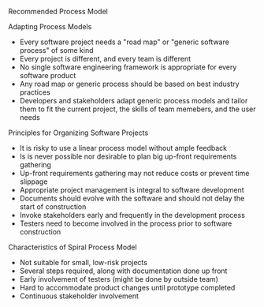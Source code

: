 Recommended Process Model 

Adapting Process Models 
- Every software project needs a "road map" or "generic software process" of some kind 
- Every project is different, and every team is different 
- No single software engineering framework is appropriate for every software product 
- Any road map or generic process should be based on best industry practices 
- Developers and stakeholders adapt generic process models and tailor them to fit the current project, the skills of team memebers, and the user needs

Principles for Organizing Software Projects 
- It is risky to use a linear process model without ample feedback 
- Is is never possible nor desirable to plan big up-front requirements gathering 
- Up-front requirements gathering may not reduce costs or prevent time slippage 
- Appropriate project management is integral to software development 
- Documents should evolve with the software and should not delay the start of construction 
- Invoke stakeholders early and frequently in the development process 
- Testers need to become involved in the process prior to software construction 

Characteristics of Spiral Process Model 
- Not suitable for small, low-risk projects
- Several steps required, along with documentation done up front 
- Early involvement of testers (might be done by outside team)
- Hard to accommodate product changes until prototype completed 
- Continuous stakeholder involvement 